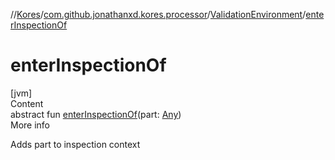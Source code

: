 //[Kores](../../index.md)/[com.github.jonathanxd.kores.processor](../index.md)/[ValidationEnvironment](index.md)/[enterInspectionOf](enter-inspection-of.md)



# enterInspectionOf  
[jvm]  
Content  
abstract fun [enterInspectionOf](enter-inspection-of.md)(part: [Any](https://kotlinlang.org/api/latest/jvm/stdlib/kotlin/-any/index.html))  
More info  


Adds part to inspection context

  



